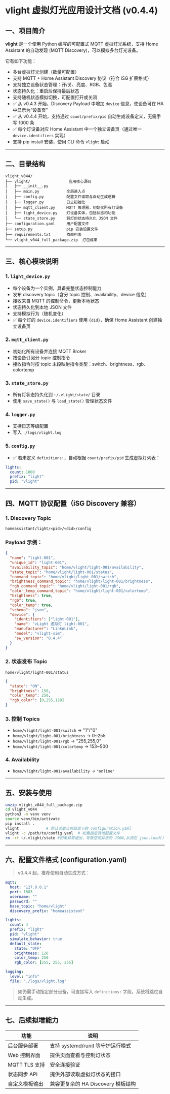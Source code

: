 # vlight 虚拟灯光应用设计文档 (v0.4.4)

## 一、项目简介

**vlight** 是一个使用 Python 编写的可配置式 MQTT 虚拟灯光系统，支持 Home Assistant 的自动发现 (MQTT Discovery)，可以模拟多台灯光设备。

它有如下功能：

* 多台虚拟灯光创建（数量可配置）
* 支持 MQTT + Home Assistant Discovery 协议（符合 iSG 扩展格式）
* 支持独立设备状态管理：开/关、亮度、RGB、色温
* 状态持久化：重启后保持最后状态
* 支持随机状态模拟切换，可配置打开或关闭
* ✅ 从 v0.4.3 开始，Discovery Payload 中增加 `device` 信息，使设备可在 HA 中显示为“设备页”
* ✅ 从 v0.4.4 开始，支持通过 `count/prefix/pid` 自动生成设备定义，无需手写 1000 条
* ✅ 每个灯设备对应 Home Assistant 中一个独立设备页（通过唯一 `device.identifiers` 实现）
* 支持 pip install 安装，使用 CLI 命令 `vlight` 启动

---

## 二、目录结构

```
vlight_v044/
├── vlight/                 应用核心源码
│   ├── __init__.py        
│   ├── main.py            全局进入点
│   ├── config.py          配置文件读取与自动生成逻辑
│   ├── logger.py          日志初始化
│   ├── mqtt_client.py     MQTT 管理器，初始化所有灯设备
│   ├── light_device.py    灯设备实体，包括状态和功能
│   └── state_store.py     将灯的状态持久化 JSON 文件
├── configuration.yaml     用户配置文件
├── setup.py               pip 安装设置文件
├── requirements.txt       依赖列表
└── vlight_v044_full_package.zip  打包成果
```

---

## 三、核心模块说明

### 1. `light_device.py`

* 每个设备为一个实例，具备完整状态控制能力
* 发布 discovery topic（含分 topic 控制、availability、device 信息）
* 接收来自 MQTT 的控制命令，更新本地状态
* 状态持久化到本地 JSON 文件
* 支持模拟行为（随机变化）
* ✅ 每个灯的 `device.identifiers` 使用 `{did}`，确保 Home Assistant 创建独立设备页

### 2. `mqtt_client.py`

* 初始化所有设备并连接 MQTT Broker
* 按设备订阅分 topic 控制指令
* 接收指令时按 topic 末段映射指令类型：switch、brightness、rgb、colortemp

### 3. `state_store.py`

* 所有灯状态持久化到 `~/.vlight/state/` 目录
* 使用 `save_state()` 与 `load_state()` 管理状态文件

### 4. `logger.py`

* 支持日志等级配置
* 写入 `./logs/vlight.log`

### 5. `config.py`

* ✅ 若未定义 `definitions:`，自动根据 `count/prefix/pid` 生成虚拟灯列表：

```yaml
lights:
  count: 1000
  prefix: "light"
  pid: "vlight"
```

---

## 四、MQTT 协议配置（iSG Discovery 兼容）

### 1. Discovery Topic

```
homeassistant/light/<pid>/<did>/config
```

### Payload 示例：

```json
{
  "name": "light-001",
  "unique_id": "light-001",
  "availability_topic": "home/vlight/light-001/availability",
  "state_topic": "home/vlight/light-001/status",
  "command_topic": "home/vlight/light-001/switch",
  "brightness_command_topic": "home/vlight/light-001/brightness",
  "rgb_command_topic": "home/vlight/light-001/rgb",
  "color_temp_command_topic": "home/vlight/light-001/colortemp",
  "brightness": true,
  "rgb": true,
  "color_temp": true,
  "schema": "json",
  "device": {
    "identifiers": ["light-001"],
    "name": "vLight 虚拟灯 light-001",
    "manufacturer": "LinknLink",
    "model": "vlight-sim",
    "sw_version": "0.4.4"
  }
}
```

### 2. 状态发布 Topic

```
home/vlight/light-001/status
```

```json
{
  "state": "ON",
  "brightness": 150,
  "color_temp": 250,
  "rgb_color": [0,255,128]
}
```

### 3. 控制 Topics

* `home/vlight/light-001/switch` → "1"/"0"
* `home/vlight/light-001/brightness` → 0\~255
* `home/vlight/light-001/rgb` → "255,255,0"
* `home/vlight/light-001/colortemp` → 153\~500

### 4. Availability

* `home/vlight/light-001/availability` → `"online"`

---

## 五、安装与使用

```bash
unzip vlight_v044_full_package.zip
cd vlight_v044
python3 -m venv venv
source venv/bin/activate
pip install .
vlight            # 默认读取当前目录下的 configuration.yaml
vlight -c /path/to/config.yaml  # 如需指定其他配置文件
rm -rf ~/.vlight/state #如果异常退出，导致空或非法的 JSON,从而在 json.load() 时出错
```

---

## 六、配置文件格式 (configuration.yaml)

> v0.4.4 起，推荐使用自动生成方式：

```yaml
mqtt:
  host: "127.0.0.1"
  port: 1883
  username: ""
  password: ""
  base_topic: "home/vlight"
  discovery_prefix: "homeassistant"

lights:
  count: 4
  prefix: "light"
  pid: "vlight"
  simulate_behavior: true
  default_state:
    state: "OFF"
    brightness: 128
    color_temp: 250
    rgb_color: [255, 255, 255]

logging:
  level: "info"
  file: "./logs/vlight.log"
```

> 如仍需手动指定部分设备，可直接写入 `definitions:` 字段，系统将跳过自动生成。

---

## 七、后续拟增能力

| 功能          | 说明                       |
| ----------- | ------------------------ |
| 后台服务部署      | 支持 systemd/runit 等守护运行模式 |
| Web 控制界面    | 提供页面查看与控制灯状态             |
| MQTT TLS 支持 | 安全连接验证                   |
| 状态同步 API    | 提供外部读取虚拟灯状态的接口           |
| 自定义模板输出     | 兼容更复杂的 HA Discovery 模板结构 |

